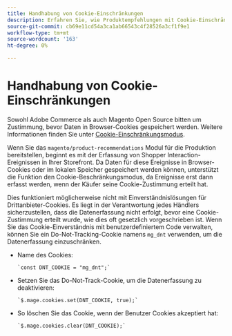 ```yaml
---
title: Handhabung von Cookie-Einschränkungen
description: Erfahren Sie, wie Produktempfehlungen mit Cookie-Einschränkungen umgehen.
source-git-commit: cb69e11cd54a3ca1ab66543c4f28526a3cf1f9e1
workflow-type: tm+mt
source-wordcount: '163'
ht-degree: 0%

---
```


# Handhabung von Cookie-Einschränkungen

Sowohl Adobe Commerce als auch Magento Open Source bitten um Zustimmung, bevor Daten in Browser-Cookies gespeichert werden. Weitere Informationen finden Sie unter [Cookie-Einschränkungsmodus](https://experienceleague.adobe.com/docs/commerce-admin/start/compliance/privacy/compliance-cookie-law.html).

Wenn Sie das `magento/product-recommendations` Modul für die Produktion bereitstellen, beginnt es mit der Erfassung von Shopper Interaction-Ereignissen in Ihrer Storefront. Da Daten für diese Ereignisse in Browser-Cookies oder im lokalen Speicher gespeichert werden können, unterstützt die Funktion den Cookie-Beschränkungsmodus, da Ereignisse erst dann erfasst werden, wenn der Käufer seine Cookie-Zustimmung erteilt hat.

Dies funktioniert möglicherweise nicht mit Einverständnislösungen für Drittanbieter-Cookies. Es liegt in der Verantwortung jedes Händlers sicherzustellen, dass die Datenerfassung nicht erfolgt, bevor eine Cookie-Zustimmung erteilt wurde, wie dies oft gesetzlich vorgeschrieben ist. Wenn Sie das Cookie-Einverständnis mit benutzerdefiniertem Code verwalten, können Sie ein Do-Not-Tracking-Cookie namens `mg_dnt` verwenden, um die Datenerfassung einzuschränken.

- Name des Cookies:

  ```text
  `const DNT_COOKIE = "mg_dnt";`
  ```

- Setzen Sie das Do-Not-Track-Cookie, um die Datenerfassung zu deaktivieren:

  ```text
  `$.mage.cookies.set(DNT_COOKIE, true);`
  ```

- So löschen Sie das Cookie, wenn der Benutzer Cookies akzeptiert hat:

  ```text
  `$.mage.cookies.clear(DNT_COOKIE);`
  ```
